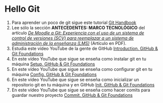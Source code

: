 # Hello Git

1. Para aprender un poco de git sigue este tutorial [Git Handbook](https://guides.github.com/introduction/git-handbook/)
2. Lee sólo la sección **ANTECEDENTES: MARCO TECNOLÓGICO** del artículo [*De Moodle a Git: Experiencia con el uso de un sistema de control de versiones (SCV) para reemplazar a un sistema de administración de la enseñanza (LMS)*](https://campusvirtual.ull.es/ocw/pluginfile.php/15275/mod_folder/content/0/de-moodle-a-git/experiencias_git.pdf?forcedownload=1) (Artículo en PDF). 
3. Estudia este vídeo YouTube de la gente de GitHub [Introduction. GitHub & Git Foundations](https://youtu.be/FyfwLX4HAxM)
4. En este vídeo YouTube que sigue se enseña como instalar git en tu máquina [Setup. GitHub & Git Foundations](https://youtu.be/7Inc0G0wutk)
4. En este vídeo YouTube que sigue se enseña como configurar git en tu máquina [Config. GitHub & Git Foundations](https://youtu.be/ZChtKFLiaNw)
4. En este vídeo YouTube que sigue se enseña como inicializar un repositorio git en tu máquina y en GitHub [Init. GitHub & Git Foundations](https://youtu.be/WxMFZncm12s)
4. En este vídeo YouTube que sigue se enseña como hacer comits para guardar nuestro proyecto [Commit. GitHub & Git Foundations](https://youtu.be/A-Cll9jEnnM)

